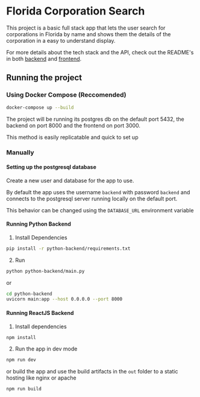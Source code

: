 # Florida Corporation Search

This project is a basic full stack app that lets the user search for corporations in Florida by name and shows them the details of the corporation in a easy to understand display.

For more details about the tech stack and the API, check out the README's in both [backend](/python-backend) and [frontend](/react-frontend).

## Running the project

### Using Docker Compose (Reccomended)

```bash
docker-compose up --build
```

The project will be running its postgres db on the default port 5432, the backend on port 8000 and the frontend on port 3000.

This method is easily replicatable and quick to set up

### Manually

#### Setting up the postgresql database

Create a new user and database for the app to use.

By default the app uses the username `backend` with password `backend` and connects to the postgresql server running locally on the default port.

This behavior can be changed using the `DATABASE_URL` environment variable

#### Running Python Backend

1. Install Dependencies

```bash
pip install -r python-backend/requirements.txt
```

2. Run

```bash
python python-backend/main.py
```

or

```bash
cd python-backend
uvicorn main:app --host 0.0.0.0 --port 8000
```

#### Running ReactJS Backend

1. Install dependencies

```bash
npm install
```

2. Run the app in dev mode

```bash
npm run dev
```

or build the app and use the build artifacts in the `out` folder to a static hosting like nginx or apache

```bash
npm run build
```
